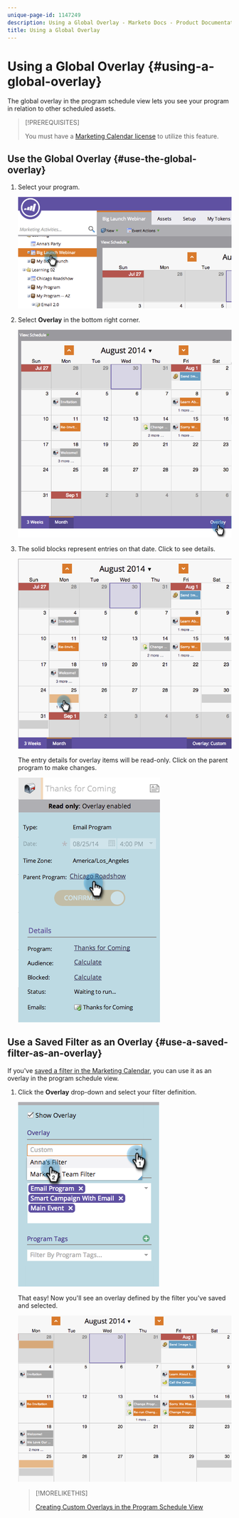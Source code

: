 ```yaml
---
unique-page-id: 1147249
description: Using a Global Overlay - Marketo Docs - Product Documentation
title: Using a Global Overlay
---
```


# Using a Global Overlay {#using-a-global-overlay}

The global overlay in the program schedule view lets you see your program in relation to other scheduled assets.

>[!PREREQUISITES]
>
>You must have a [Marketing Calendar license](/help/marketo/product-docs/core-marketo-concepts/marketing-calendar/understanding-the-calendar/issue-revoke-a-marketing-calendar-license.md) to utilize this feature.

## Use the Global Overlay {#use-the-global-overlay}

1. Select your program.

   ![](assets/image2014-9-24-10-16-4.png)

1. Select **Overlay** in the bottom right corner.

   ![](assets/image2014-9-24-10-3a16-3a9.png)

1. The solid blocks represent entries on that date. Click to see details.

   ![](assets/image2014-9-24-10-3a16-3a14.png)

   The entry details for overlay items will be read-only. Click on the parent program to make changes.

   ![](assets/image2014-9-24-10-3a16-3a19.png)

## Use a Saved Filter as an Overlay {#use-a-saved-filter-as-an-overlay}

   If you've [saved a filter in the Marketing Calendar](/help/marketo/product-docs/core-marketo-concepts/marketing-calendar/working-with-the-calendar/saving-a-filter-definition-in-the-marketing-calendar.md), you can use it as an overlay in the program schedule view.

1. Click the **Overlay** drop-down and select your filter definition.

   ![](assets/image2014-9-24-10-3a16-3a26.png)

   That easy! Now you'll see an overlay defined by the filter you've saved and selected.

   ![](assets/image2014-9-24-10-3a16-3a31.png)

   >[!MORELIKETHIS]
   >
   >[Creating Custom Overlays in the Program Schedule View](/help/marketo/product-docs/core-marketo-concepts/programs/program-schedule-view/creating-custom-overlays-in-program-schedule-view.md)
